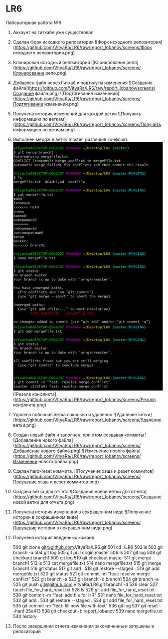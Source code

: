 # LR6

Лабораторная работа №6

1. Аккаунт на гитхабе уже существовал
2. Сделан Форк исходного репозитория
![Форк исходного репозитория](https://github.com/VityaRa/LR6/raw/report_lobanov/screens/Форк исходного репозитория.png)
3. Клонирован исходный репозиторий
![Клонирование репо](https://github.com/VityaRa/LR6/raw/report_lobanov/screens/Клонирование репо.png)
4. Добавлен файл через Гитхаб и подтянуты изменения
![Создание файла](https://github.com/VityaRa/LR6/raw/report_lobanov/screens/Создание файла.png)
![Подтягивание изменений](https://github.com/VityaRa/LR6/raw/report_lobanov/screens/Подтягивание изменений.png)
5. Получена история изменений для каждой ветки
![Получить информацию по веткам](https://github.com/VityaRa/LR6/raw/report_lobanov/screens/Получить информацию по веткам.png)
6. Выполнен мердж в ветку master, разрешив конфликт.
![Мердж](https://github.com/VityaRa/LR6/raw/report_lobanov/screens/Мердж.png)
![Резолв конфликта](https://github.com/VityaRa/LR6/raw/report_lobanov/screens/Резолв конфликта.png)
7. Удалена побочная ветка локально и удаленно
![Удаление ветки](https://github.com/VityaRa/LR6/raw/report_lobanov/screens/Удаление ветки.png)
8. Создан новый файл и заполнен, при этом создавая коммиты
![Добавление нового файла](https://github.com/VityaRa/LR6/raw/report_lobanov/screens/Добавление нового файла.png)
![Изменение нового файла](https://github.com/VityaRa/LR6/raw/report_lobanov/screens/Изменение нового файла.png)
9. Сделан hard-reset коммита.
![Получение хэша и резет коммитов](https://github.com/VityaRa/LR6/raw/report_lobanov/screens/Получение хэша и резет коммитов.png)
10. Создана ветка для отчета
![Создание новой ветки для отчета](https://github.com/VityaRa/LR6/raw/report_lobanov/screens/Создание новой ветки для отчета.png)
11. Получена история изменений в сокращенном виде
![Получение истории в сокращенном виде](https://github.com/VityaRa/LR6/raw/report_lobanov/screens/Получение истории в сокращенном виде.png)
12. Получена история введенных команд

    500 git clone git@github.com:VityaRa/LR6.git
    501 cd ./LR6
    502 ls
    503 git branch -a
    504 git log
    505 git pull origin master
    506 ls
    507 git log
    508 git checkout branch1
    509 git log
    510 git checkout master
    511 git merge branch1
    512 ls
    513 cat mergefile.txt
    514 nano mergefile.txt
    515 git merge branch1
    516 git status
    517 git add .
    518 git restore --staged .
    519 git add mergefile.txt
    520 git status
    521 git commit -m "feat: resolve merge conflict"
    522 git branch -a
    523 git branch -d branch1
    524 git branch -a
    525 git push git@github.com:VityaRa/LR6.git branch1 -d
    526 clear
    527 touch file_for_hard_reset.txt
    528 ls
    529 git add file_for_hard_reset.txt
    530 git commit -m "feat: add file for HR"
    531 nano file_for_hard_reset.txt
    532 git add .
    533 git restore --staged .
    534 git add file_for_hard_reset.txt
    535 git commit -m "feat: fill new file with text"
    536 git log
    537 git reset --hard 25e413
    538 git checkout -b report_lobanov
    539 nano mergefile.txt
    540 history

13. После завершения отчета изменения закомиченны и запушены в репозиторий